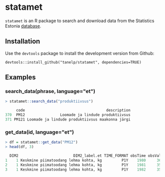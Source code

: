 # statamet

`statamet` is an R package to search and download data from the Statistics Estonia [database](http://andmebaas.stat.ee/Index.aspx?lang=et).

## Installation

Use the `devtools` package to install the development version from Github:

```
devtools::install_github("tanelp/statamet", dependencies=TRUE)
```

## Examples

### search_data(phrase, language="et")

```R
> statamet::search_data("produktiivsus")

     code                                     description
370  PM12                Loomade ja lindude produktiivsus
371 PM121 Loomade ja lindude produktiivsus maakonna järgi
```

### get_data(id, language="et")

```R
> df = statamet::get_data("PM12")
> head(df, 3)

  DIM2                         DIM2_label.et TIME_FORMAT obsTime obsValue
1    1 Keskmine piimatoodang lehma kohta, kg         P1Y    1980     3658
2    1 Keskmine piimatoodang lehma kohta, kg         P1Y    1981     3594
3    1 Keskmine piimatoodang lehma kohta, kg         P1Y    1982     3515
```
